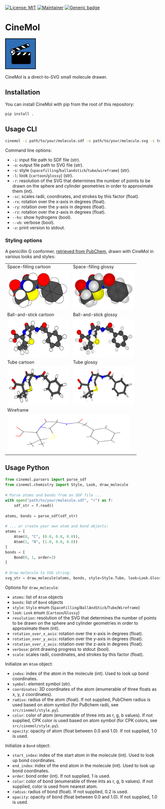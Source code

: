 [![License: MIT](https://img.shields.io/badge/License-MIT-yellow.svg)](./LICENSE)
[![Maintainer](https://img.shields.io/badge/Maintainer-davidmeijer-blue)](https://github.com/davidmeijer)
[![Generic badge](https://img.shields.io/badge/Version-alpha-green.svg)](https://shields.io/)

# CineMol

<img src="./logo.png" alt="logo" width="100">

CineMol is a direct-to-SVG small molecule drawer. 

## Installation

You can install CineMol with pip from the root of this repository:

```bash
pip install .
```

## Usage CLI

```bash
cinemol -i path/to/your/molecule.sdf -o path/to/your/molecule.svg -s tube -l glossy -r 100 -sc 10.0 --hs
```

Command line options:

* `-i`: input file path to SDF file (str).
* `-o`: output file path to SVG file (str).
* `-s`: style (`spacefilling`/`ballandstick`/`tube`/`wireframe`) (str).
* `-l`: look (`cartoon`/`glossy`) (str).
* `-r`: resolution of the SVG that determines the number of points to be drawn on the sphere and cylinder geometries in order to approximate them (int).
* `-sc`: scales radii, coordinates, and strokes by this factor (float).
* `-rx`: rotation over the x-axis in degrees (float).
* `-ry`: rotation over the y-axis in degrees (float).
* `-rz`: rotation over the z-axis in degrees (float).
* `--hs`: show hydrogens (bool).
* `--vb`: verbose (bool).
* `-v`: print version to stdout.

### Styling options

A penicillin G conformer, [retrieved from PubChem](https://pubchem.ncbi.nlm.nih.gov/compound/Penicillin-G), drawn with CineMol in various looks and styles:

<table>
  <tr>
    <td>Space-filling cartoon</td>
    <td>Space-filling glossy</td>
  </tr>
  <tr>
    <td><img src="svgs/cartoon_spacefilling.svg" width=200 height=125></td>
    <td><img src="svgs/glossy_spacefilling.svg" width=200 height=125></td>
  </tr>
  <tr>
    <td>Ball-and-stick cartoon</td>
    <td>Ball-and-stick glossy</td>
  </tr>
  <tr>
    <td><img src="svgs/cartoon_ballandstick.svg" width=200 height=125></td>
    <td><img src="svgs/glossy_ballandstick.svg" width=200 height=125></td>
  </tr>
  <tr>
    <td>Tube cartoon</td>
    <td>Tube glossy</td>
  </tr>
  <tr>
    <td><img src="svgs/cartoon_tube.svg" width=200 height=125></td>
    <td><img src="svgs/glossy_tube.svg" width=200 height=125></td>
  </tr>
  <tr>
    <td colspan="2">Wireframe</td>
  </tr>
  <tr>
    <td colspan="2"><img src="svgs/wireframe.svg" width=400 height=125></td>
  </tr>
 </table>

## Usage Python

```python
from cinemol.parsers import parse_sdf 
from cinemol.chemistry import Style, Look, draw_molecule

# Parse atoms and bonds from an SDF file ...
with open("path/to/your/molecule.sdf", "r") as f:
    sdf_str = f.read()

atoms, bonds = parse_sdf(sdf_str)

# ... or create your own atom and bond objects:
atoms = [
    Atom(0, "C", (0.0, 0.0, 0.0)), 
    Atom(1, "N", (1.0, 0.0, 0.0))
]
bonds = [
    Bond(0, 1, order=3)
]

# Draw molecule to SVG string:
svg_str = draw_molecule(atoms, bonds, style=Style.Tube, look=Look.Glossy, resolution=100, scale=10.0)
```

Options for `draw_molecule`:

* `atoms`: list of `Atom` objects
* `bonds`: list of `Bond` objects
* `style`: `Style` enum (`SpaceFilling`/`BallAndStick`/`Tube`/`Wireframe`)
* `look`: `Look` enum (`Cartoon`/`Glossy`)
* `resolution`: resolution of the SVG that determines the number of points to be drawn on the sphere and cylinder geometries in order to approximate them (int).
* `rotation_over_x_axis`: rotation over the x-axis in degrees (float).
* `rotation_over_y_axis`: rotation over the y-axis in degrees (float).
* `rotation_over_z_axis`: rotation over the z-axis in degrees (float).
* `verbose`: print drawing progress to stdout (bool).
* `scale`: scales radii, coordinates, and strokes by this factor (float).

Initialize an `Atom` object:

* `index`: index of the atom in the molecule (int). Used to look up bond coordinates.
* `symbol`: element symbol (str).
* `coordinates`: 3D coordinates of the atom (enumerable of three floats as x, y, z coordinates).
* `radius`: radius of the atom (float). If not supplied, PubChem radius is used based on atom symbol (for PuBchem radii, see `src/cinemol/style.py`).
* `color`: color of atom (enumerable of three ints as r, g, b values). If not supplied, CPK color is used based on atom symbol (for CPK colors, see `src/cinemol/style.py`).
* `opacity`: opacity of atom (float between 0.0 and 1.0). If not supplied, 1.0 is used.

Initialize a `Bond` object:

* `start_index`: index of the start atom in the molecule (int). Used to look up bond coordinates.
* `end_index`: index of the end atom in the molecule (int). Used to look up bond coordinates.
* `order`: bond order (int). If not supplied, 1 is used.
* `color`: color of bond (enumerable of three ints as r, g, b values). If not supplied, color is used from nearest atom.
* `radius`: radius of bond (float). If not supplied, 0.2 is used. 
* `opacity`: opacity of bond (float between 0.0 and 1.0). If not supplied, 1.0 is used.

